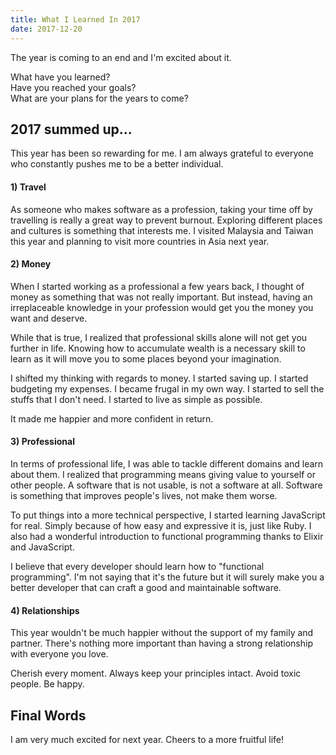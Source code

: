 ```yaml
---
title: What I Learned In 2017
date: 2017-12-20
---
```


The year is coming to an end and I'm excited about it.

What have you learned?<br/>
Have you reached your goals?<br />
What are your plans for the years to come?

## 2017 summed up...
This year has been so rewarding for me. I am always grateful to everyone who constantly pushes me to be a better individual.

#### 1) Travel

As someone who makes software as a profession, taking your time off by travelling is really a
great way to prevent burnout. Exploring different places and cultures is something that interests me. I visited Malaysia and Taiwan this year and planning to visit more countries in Asia next year.

#### 2) Money

When I started working as a professional a few years back, I thought of money as something that was not really important. But instead, having an irreplaceable knowledge in your profession would get you the money you want and deserve.

While that is true, I realized that professional skills alone will not get you further in life. Knowing how to accumulate wealth is a necessary skill to learn as it will move you
to some places beyond your imagination.

I shifted my thinking with regards to money. I started saving up. I started budgeting my expenses. I became frugal in my own way. I started to sell the stuffs that I don't need. I started to live as simple as possible.

It made me happier and more confident in return.

#### 3) Professional

In terms of professional life, I was able to tackle different domains and learn about them. I realized that programming means giving value to yourself or other people. A software that is not usable, is not a software at all. Software is something that improves people's lives, not make them worse.

To put things into a more technical perspective, I started learning JavaScript for real. Simply because of how easy and expressive it is, just like Ruby. I also had a wonderful introduction to functional programming thanks to Elixir and JavaScript.

I believe that every developer should learn how to "functional programming". I'm not saying that it's the future but it will surely make you a better developer that can craft a good and maintainable software.

#### 4) Relationships

This year wouldn't be much happier without the support of my family and partner. There's nothing more important than having a strong relationship with everyone you love.

Cherish every moment. Always keep your principles intact. Avoid toxic people. Be happy.

## Final Words

I am very much excited for next year. Cheers to a more fruitful life!